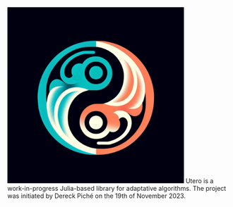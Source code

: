 <img src="docs/UteroLogo2.png" alt="Utero Logo" width="400"/>
Utero is a work-in-progress Julia-based library for adaptative algorithms.
The project was initiated by Dereck Piché on the 19th of November 2023. 
